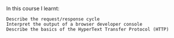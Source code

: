 In this course I learnt:


    Describe the request/response cycle
    Interpret the output of a browser developer console
    Describe the basics of the HyperText Transfer Protocol (HTTP)
